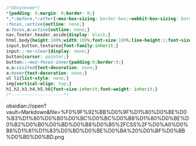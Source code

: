 ```css
/*Обнуление*/
*{padding: 0;margin: 0;border: 0;}
*,*:before,*:after{-moz-box-sizing: border-box;-webkit-box-sizing: border-box;box-sizing: border-box;}
:focus,:active{outline: none;}
a:focus,a:active{outline: none;}
nav,footer,header,aside{display: block;}
html,body{height:100%;width:100%;font-size:100%;line-height:1;font-size:14px;-ms-text-size-adjust:100%;-moz-text-size-adjust:100%;-webkit-text-size-adjust:100%;}
input,button,textarea{font-family:inherit;}
input::-ms-clear{display: none;}
button{cursor: pointer;}
button::-moz-focus-inner{padding:0;border:0;}
a,a:visited{text-decoration: none;}
a:hover{text-decoration: none;}
ul li{list-style: none;}
img{vertical-align: top;}
h1,h2,h3,h4,h5,h6{font-size:inherit;font-weight: inherit;}
/*--------------------*/
```

obsidian://open?vault=Markdown&file=%F0%9F%92%BB%D0%9F%D1%80%D0%BE%D0%B3%D1%80%D0%B0%D0%BC%D0%BC%D0%B8%D1%80%D0%BE%D0%B2%D0%B0%D0%BD%D0%B8%D0%B5%2FCSS%2F%D0%A0%D0%B8%D1%81%D1%83%D0%BD%D0%BE%D0%BA%20%D0%BF%D0%BB%D0%B0%D0%BD.png